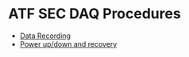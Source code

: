# ATF SEC DAQ Procedures

- [Data Recording](interim-acquire.md)
- [Power up/down and recovery](powerupdown.md)
